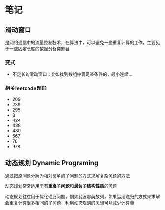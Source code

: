 # 笔记

## 滑动窗口

是网络通信中的流量控制技术，在算法中，可以避免一些重复计算的工作，主要见于一些固定长度的数据分析类题目

### 变式

- 不定长的滑动窗口：比如找到数组中满足某条件的，最小连续...

### 相关leetcode题形

- 209
- 239
- 295
- 3
- 424
- 438
- 480
- 567
- 76
- 978


## 动态规划 Dynamic Programing

通过把原问题分解为相对简单的子问题的方式求解复杂问题的方法

动态规划常常适用于有**重叠子问题**和**最优子结构性质**的问题

动态规划往往用于优化递归问题，例如斐波那契数列，如果运用递归的方式来求解会重复计算很多相同的子问题，利用动态规划的思想可以减少计算量